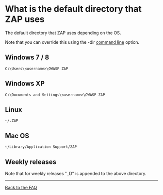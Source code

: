 # What is the default directory that ZAP uses

The default directory that ZAP uses depending on the OS.

Note that you can override this using the -dir [command line](http://code.google.com/p/zaproxy/wiki/HelpCmdline) option.

## Windows 7 / 8
```
C:\Users\<username>\OWASP ZAP
```

## Windows XP
```
C:\Documents and Settings\<username>\OWASP ZAP
```

## Linux
```
~/.ZAP
```

## Mac OS
```
~/Library/Application Support/ZAP
```

## Weekly releases
Note that for weekly releases "`_`D" is appended to the above directory.


---

[Back to the FAQ](FAQtoplevel)